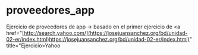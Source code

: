 # proveedores_app
Ejercicio de proveedores de app -> basado en el primer ejercicio de <a href="[http://search.yahoo.com/](https://josejuansanchez.org/bd/unidad-02-er/index.html)https://josejuansanchez.org/bd/unidad-02-er/index.html)" title="Ejercicio>Yahoo</a>


